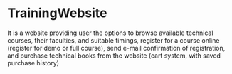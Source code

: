# TrainingWebsite
It is a website providing user the options to browse available technical courses, their faculties, and suitable timings, register for a course online (register for demo or full course), send e-mail confirmation of registration, and purchase technical books from the website (cart system, with saved purchase history)
